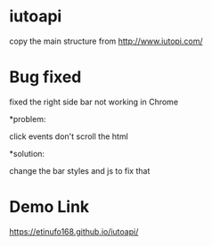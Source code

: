 # iutoapi
copy the main structure from http://www.iutopi.com/

# Bug fixed
fixed the right side bar not working in Chrome

*problem:

click events don't scroll the html

*solution:

change the bar styles and js to fix that

# Demo Link
https://etinufo168.github.io/iutoapi/

